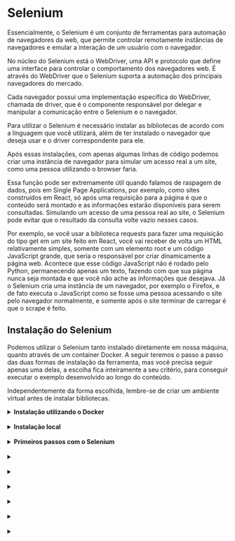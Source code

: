 # Selenium

Essencialmente, o Selenium é um conjunto de ferramentas para automação de navegadores da web, que permite controlar remotamente instâncias de navegadores e emular a interação de um usuário com o navegador.

No núcleo do Selenium está o WebDriver, uma API e protocolo que define uma interface para controlar o comportamento dos navegadores web. É através do WebDriver que o Selenium suporta a automação dos principais navegadores do mercado.

Cada navegador possui uma implementação específica do WebDriver, chamada de driver, que é o componente responsável por delegar e manipular a comunicação entre o Selenium e o navegador.

Para utilizar o Selenium é necessário instalar as bibliotecas de acordo com a linguagem que você utilizará, além de ter instalado o navegador que deseja usar e o driver correspondente para ele.

Após essas instalações, com apenas algumas linhas de código podemos criar uma instância de navegador para simular um acesso real a um site, como uma pessoa utilizando o browser faria.

Essa função pode ser extremamente útil quando falamos de raspagem de dados, pois em Single Page Applications, por exemplo, como sites construídos em React, só após uma requisição para a página é que o conteúdo será montado e as informações estarão disponíveis para serem consultadas. Simulando um acesso de uma pessoa real ao site, o Selenium pode evitar que o resultado da consulta volte vazio nesses casos.

Por exemplo, se você usar a biblioteca requests para fazer uma requisição do tipo get em um site feito em React, você vai receber de volta um HTML relativamente simples, somente com um elemento root e um código JavaScript grande, que seria o responsável por criar dinamicamente a página web. Acontece que esse código JavaScript não é rodado pelo Python, permanecendo apenas um texto, fazendo com que sua página nunca seja montada e que você não ache as informações que desejava. Já o Selenium cria uma instância de um navegador, por exemplo o Firefox, e de fato executa o JavaScript como se fosse uma pessoa acessando o site pelo navegador normalmente, e somente após o site terminar de carregar é que o scrape é feito.

## Instalação do Selenium

Podemos utilizar o Selenium tanto instalado diretamente em nossa máquina, quanto através de um container Docker. A seguir teremos o passo a passo das duas formas de instalação da ferramenta, mas você precisa seguir apenas uma delas, a escolha fica inteiramente a seu critério, para conseguir executar o exemplo desenvolvido ao longo do conteúdo.

Independentemente da forma escolhida, lembre-se de criar um ambiente virtual antes de instalar bibliotecas.

<details>
<summary><strong> Instalação utilizando o Docker </strong></summary>

Ao optar por essa instalação, é essencial ter o Docker instalado em seu computador. Para consultar como fazer a instalação você pode acessar este conteúdo.

A imagem que utilizaremos do Selenium é a selenium/standalone-firefox:

```bash
docker pull selenium/standalone-firefox:106.0
```

### Em computadores MacOS com o chip M1

A imagem Docker recomendada há pouco pode não funcionar corretamente em computadores MacOS com o chip M1. Se este for o caso da sua máquina, você pode utilizar a imagem seleniarm/standalone-firefox:

```bash
docker pull seleniarm/standalone-firefox:105.0
```

### Iniciando a imagem Docker

Para efetivamente começar a utilizar o Selenium, precisaremos inicializar a imagem Docker que baixamos anteriormente. Na documentação da imagem recomendada anteriormente às pessoas que utilizam Linux ou MacOS sem o novo processador M1, especificamente na seção Using your browser (no VNC client is needed), que permite a inspeção visual da atividade do container através do navegador, encontramos os comandos que utilizaremos a seguir.

Faremos uma única adaptação, que é acrescentar a flag --name para nomear o container e facilitar sua manipulação.

```bash
docker run -d -p 4444:4444 -p 7900:7900 --shm-size 2g --name firefox selenium/standalone-firefox:106.0
```

As flags utilizadas acima têm as seguintes finalidades:

* -d serve para rodar o container em segundo plano
* -p vincula uma porta do SO a outra porta dentro do container
* --shm-size aumenta o limite de quantidade de memória compartilhada com o container
* --name define qual vai ser o nome do container
* --platform (somente se utilizado) diz ao docker qual a plataforma deve ser usada

Pessoas que utilizam MacOS com o chip M1, podem consultar a documentação da imagem recomendada aqui. Neste caso, o comando a ser utilizado será levemente diferente do apresentado há pouco:

```bash
docker run -d --name firefox -p 4444:4444 -p 7900:7900 --shm-size 2g seleniarm/standalone-firefox:105.0
```

Acessando o navegador Firefox na porta 7900, poderemos conferir se o container está rodando corretamente. Conforme a documentação, será necessário apenas utilizar a senha secret para ter acesso ao container.

⚠️ Atenção: Caso aconteça de o container travar, basta que você o reinicie, com o comando:

```bash
docker restart firefox
```

</details>
</br>

<details>
<summary><strong> Instalação local </strong></summary>

Para fazer a instalação do Selenium diretamente em sua máquina, basta executar o comando a seguir em seu terminal:

```bash
pip3 install selenium
```

Neste exemplo, vamos utilizar a versão 4.6.0, que pode ser instalada com o seguinte comando:

```bash
pip3 install selenium==4.6.0
```

Como dito anteriormente, para utilizar a ferramenta é necessário também instalar o driver do browser que utilizaremos. Nesta parte da documentação você encontra os links para os drivers dos principais browsers. Para este exemplo utilizaremos o Mozilla Firefox (especificamente na versão 106.0), que já vem instalado na maioria das distribuições Linux, mas a utilização de outros navegadores, como o Chrome, é bem similar.

Após escolher o browser que será utilizado, clique em Downloads, e depois do redirecionamento para a página do github com as opções do geckodriver, clique na versão compatível com o sistema operacional instalado em seu computador.

⚠️ Caso vá utilizar o Chrome, o link de Download redirecionará para uma página com diversas versões do driver. Neste caso, clique na opção compatível com a versão do navegador que você tem instalada e em seguida escolha a versão compatível com seu sistema operacional. Para consultar a versão do Chrome, basta ir em seu navegador, nos três pontinhos na parte superior direita da barra de tarefas, clicar em ‘Ajuda’ (help) e em seguida em ‘Sobre o Google Chrome’ (About Google Chrome).

⚠️ Caso esteja fazendo o download via linha de comando, você pode utilizar o utilitário wget. Para baixar o geckodriver-v0.32.0 para o Firefox, o comando é wget https://github.com/mozilla/geckodriver/releases/download/v0.32.0/geckodriver-v0.32.0-linux64.tar.gz (observe que esta é a versão para Linux). Para extrair o driver você pode utilizar utilitário tar. Outras versões do geckodriver para outros sistemas operacionais podem ser encontradas aqui. ⚠️ Atenção: é essencial que tanto o driver quanto o navegador estejam no path.**

Nas distros Linux e no MacOS, o próximo passo é extrair o arquivo baixado e movê-lo para o diretório ‘/usr/bin’. Para isso, abra no terminal o diretório onde está o arquivo recém baixado e utilize o comando:

```bash
sudo mv geckodriver /usr/bin
```

Caso você esteja em um ambiente virtual, o diretório bin do ambiente é adicionado ao path automaticamente, então você pode mover o binário para lá:

```bash
mv geckodriver .venv/bin/
```

Além disso, você pode simplesmente copiar e colar ou até mesmo arrastar e soltar o arquivo geckodriver dentro do diretório /bin em seu ambiente virtual.
</details>
</br>

<details>
<summary><strong> Primeiros passos com o Selenium </strong></summary>

Vamos criar um arquivo para fazer nossos primeiros experimentos com o Selenium! 🚀

👀 De olho na dica: é importante evitar utilizar os nomes das bibliotecas e ferramentas para nomear os arquivos.

⚠️ Para que o código do exemplo funcione, lembre-se que é necessário ter o Firefox instalado no seu computador.

Agora vamos colocar a mão na massa! Crie o seguinte arquivo:

selenium_example.py

```bash
# importação do webdriver, que é o que possibilita a implementação para todos
# os principais navegadores da web
from selenium import webdriver

# criação de uma instância de navegador utilizando o Firefox
firefox = webdriver.Firefox()

# requisições para essa instância criada utilizando o método `get`
response = firefox.get("https://www.python.org/")
```

Caso você esteja utilizando o Selenium com Docker, seu código inicial será um pouco diferente, pois precisamos passar algumas opções e utilizar o método remote para vincular nosso arquivo de código ao container rodando na porta 7700. Portanto, seu código inicial ficará assim:

selenium_example.py

```bash
# importação do webdriver, que é o que possibilita a implementação para todos
# os principais navegadores da web
from time import sleep
from selenium import webdriver

# Para usar o chrome ao invés do firefox trocamos FirefoxOptions por ChromeOptions
# Todavia, caso esteja utilizando o docker, atente-se ao container sendo utilizado.
options = webdriver.FirefoxOptions()
options.add_argument('--ignore-certificate-errors')
options.add_argument('--ignore-ssl-errors=yes')
options.add_argument('--start-maximized')

firefox = webdriver.Remote(command_executor="http://localhost:4444/wd/hub", options=options)

# requisições para essa instância criada utilizando o método `get`
response = firefox.get("https://www.python.org/")

# espera 10 segundos
sleep(10)

# encerra o navegador, importante quando usamos containers
firefox.quit()
```

Daqui para frente, utilizaremos como base o código em que a instalação foi feita diretamente na máquina, por isso tenha atenção nas linhas que trazem as options e a que faz a definição de firefox, pois elas não poderão ser removidas no caso de você estar utilizando Docker. O restante do código pode seguir as instruções dos próximos passos normalmente.

Executando o código acima, você verá que uma janela do navegador abrirá automagicamente no site solicitado. Se você reparar, um ícone aparece na barra de endereço do navegador e se você passar o mouse por cima verá a mensagem “Browser is under remote control (reason: Marionette)”.

Caso você esteja utilizando o Selenium com Docker, todas as ações executadas serão vistas na janela do Firefox no endereço http://localhost:7900.

⚠️ A partir deste momento, o ideal é que é você abra os endpoints dos exemplos e inspecione as páginas para entender como a página está estruturada e compreender melhor porque estamos pegando cada informação daquela maneira. Além de ajudar no aprendizado, isso é importante porque estamos utilizando páginas reais da web, que estão recebendo manutenção e atualizações constantes. Isso significa que um campo utilizado no exemplo e que existe na página hoje, pode não existir mais no site daqui a um mês. Trabalhando com web scraping, essa atenção é essencial! 😉

Você pode instruir o navegador a realizar diversas operações através do código. Para dar um exemplo e evidenciar o potencial do Selenium, com apenas três linhas conseguimos fazer com que logo após abrir o navegador, algo seja digitado no campo de pesquisa e o selenium pressione enter para efetivar a busca:

```bash
# from selenium import webdriver
from selenium.webdriver.common.keys import Keys # Importa teclas comuns

# firefox = webdriver.Firefox()

response = firefox.get("https://www.google.com.br/")

# pesquisa na instância aberta do navegador pela primeira ocorrência
# do nome 'q'
search_input = firefox.find_element("name", "q")

# escreve selenium dentro do campo de pesquisa
search_input.send_keys("selenium")

# pressiona enter para realizar a busca
search_input.send_keys(Keys.ENTER)
```

Partindo para a parte que nos interessa, a de web scraping, vamos juntar os conhecimentos da última aula ao que já vimos hoje e pegar algumas informações dos livros de uma página dedicada para treinar scraping.

O Selenium tem vários métodos públicos, como o find_element que usamos anteriormente e o find_elements (no plural), utilizados para localizar o primeiro elemento correspondente ao resultado do filtro ou todos os elementos que se encaixarem na busca, respectivamente.

Também podemos utilizar o By para especificar um elemento CSS ou XPATH que será buscado, para isso é necessário importá-lo via:

```bash
from selenium.webdriver.common.by import By
```

Nesse caso, devemos passar dois parâmetros: o primeiro parâmetro define o que você irá buscar e o segundo o filtro da nossa pesquisa. Abaixo temos duas opções no que diz respeito ao que estamos buscando, uma delas utilizando o By e a outra no formato previamente utilizado (quando buscamos pelo campo de nome q no exemplo acima).

```bash
Com o By	            Sem o By
By.ID	                “id”
By.NAME	                “name”
By.XPATH	            “xpath”
By.LINK_TEXT	        “link text”
By.PARTIAL_LINK_TEXT	“partial link text”
By.TAG_NAME         	“tag name”
By.CLASS_NAME	        “class name”
By.CSS_SELECTOR	        “css selector”
```

Assim como quando utilizamos a lib requests, inspecionar a página que queremos raspar é imprescindível para entendermos a estrutura de como a página foi montada e quais elementos devemos selecionar para buscar as informações que queremos.

scrape_selenium.py

```bash
from selenium import webdriver

# Importa o By
from selenium.webdriver.common.by import By

firefox = webdriver.Firefox()

firefox.get("https://books.toscrape.com/")


# Define a função que fará o scrape da URL recebida
def scrape(url):
    firefox.get(url)

    # Itera entre os elementos com essa classe
    for book in firefox.find_elements(By.CLASS_NAME, "product_pod"):
        # Cria dict vazio para guardar os elementos capturados
        new_item = {}

        # Cria uma chave 'title' no dict que vai receber o resultado da busca
        # O título está em uma tag anchor que está dentro de uma tag 'H3'
        new_item["title"] = (
            book.find_element(By.TAG_NAME, "h3")
            .find_element(By.TAG_NAME, "a")
            .get_attribute("innerHTML")
        )

        # O preço do book está em um elemento da classe 'price_color'
        new_item["price"] = book.find_element(
            By.CLASS_NAME, "price_color"
        ).get_attribute("innerHTML")

        # O link está dentro de um atributo 'href'
        new_item["link"] = (
            book.find_element(By.CLASS_NAME, "image_container")
            .find_element(By.TAG_NAME, "a")
            .get_attribute("href")
        )

        print(new_item)


scrape("https://books.toscrape.com/")
```

Utilizamos bastante no código acima o método get_attribute. A razão disso é que com o Selenium, o elemento retornado depois da busca pelo atributo CSS será do tipo webdriver e não texto. É justamente para fazer essa conversão que utilizamos esse método especificando o atributo ‘innerHTML’ ou ‘href’, por exemplo.

Também utilizamos o método find_element encadeado para procurar um elemento dentro de outro elemento, como fizemos para pegar o link, por exemplo, que era um elemento âncora dentro de uma div.

Certo, mas até agora só pegamos informações dos livros da primeira página do site, como fazemos para pegar todos os livros, até a última página? 🤔

1. Primeiro precisamos organizar nosso código e determinar que o retorno da função scrape salve o resultado da raspagem em uma lista.
2. Em seguida, temos que criar uma nova lista para abrigar os dados de uma página;
3. Depois devemos acessar o botão para ir para a próxima página e lá refazer o processo de salvar todas as informações solicitadas, repetindo esse mecanismo até todas as páginas serem percorridas.

Vamos ver como fazer isso com Selenium?

```bash
# from selenium import webdriver

# from selenium.webdriver.common.by import By


# firefox = webdriver.Firefox()


# def scrape(url):
#     firefox.get(url)

    books = []

#     for book in firefox.find_elements(By.CLASS_NAME, "product_pod"):
#         new_item = {}

#         new_item["title"] = (
#             book.find_element(By.TAG_NAME, "h3")
#             .find_element(By.TAG_NAME, "a")
#             .get_attribute("innerHTML")
#         )

#         new_item["price"] = book.find_element(
#             By.CLASS_NAME, "price_color"
#         ).get_attribute("innerHTML")

#         new_item["link"] = (
#             book.find_element(By.CLASS_NAME, "image_container")
#             .find_element(By.TAG_NAME, "a")
#             .get_attribute("href")
#         )

        books.append(new_item)
    return books

firefox.get("https://books.toscrape.com/")

all_books = []
url2request = "https://books.toscrape.com/"

# Cria uma variável com o seletor que captura o link do botão de passar para
# a próxima página
next_page_link = (
    firefox.find_element(By.CLASS_NAME, "next")
    .get_attribute("innerHTML")
)

# Enquanto este botão de 'next' existir na página ele irá iterar
while next_page_link:

    # Usa o método extend para colocar todos os elementos de uma lista dentro
    # de outra
    all_books.extend(scrape(url2request))
    url2request = (
        firefox.find_element(By.CLASS_NAME, "next")
        .find_element(By.TAG_NAME, "a")
        .get_attribute("href")
    )

print(all_books)
```

Como há muitas páginas a serem percorridas, é normal que a execução deste código leve alguns minutos. 😉

Observando o navegador aberto com a execução do código, você verá que ele abriu na página solicitada e em seguida começou a percorrer as páginas do site, o que indica que tudo está correndo bem. Contudo, pouco antes de finalizar, já na última página, no terminal aparece uma exceção do Selenium chamada ‘NoSuchElementException’.

Pela mensagem fica mais fácil de entender o que deu errado. Ao entrar na última página, ele fez a raspagem de todas as informações pedidas, porém o passo seguinte foi impossível de executar já que precisava achar o botão ‘next’ para alterar o link na variável url2request. A forma mais simples de resolver este erro é importar a exceção do Selenium e tratá-la com um try, de forma que ao ocorrer esta situação o loop seja quebrado.

```bash
# from selenium import webdriver

# from selenium.webdriver.common.by import By

# from selenium.common.exceptions import NoSuchElementException

# firefox = webdriver.Firefox()


# def scrape(url):
#     firefox.get(url)

#     books = []

#     for book in firefox.find_elements(By.CLASS_NAME, "product_pod"):
#         new_item = {}

#         new_item["title"] = (
#             book.find_element(By.TAG_NAME, "h3")
#             .find_element(By.TAG_NAME, "a")
#             .get_attribute("innerHTML")
#         )

#         new_item["price"] = book.find_element(
#             By.CLASS_NAME, "price_color"
#         ).get_attribute("innerHTML")

#         new_item["link"] = (
#             book.find_element(By.CLASS_NAME, "image_container")
#             .find_element(By.TAG_NAME, "a")
#             .get_attribute("href")
#         )

#         books.append(new_item)
#     return books


# firefox.get("https://books.toscrape.com/")

# all_books = []
# url2request = "https://books.toscrape.com/"

# next_page_link = (
#     firefox.find_element(By.CLASS_NAME, "next")
#     .get_attribute("innerHTML")
# )

# while next_page_link:

#     all_books.extend(scrape(url2request))
    try:
        url2request = (
            firefox.find_element(By.CLASS_NAME, 'next')
            .find_element(By.TAG_NAME, 'a').get_attribute('href')
        )
    except NoSuchElementException:
        print("exception handled")
        break

# print(all_books)
```

Agora sim, após uma eternidade percorrer todas as páginas do site temos as informações que queremos de todos os 1000 livros lá existentes! 🥳

Antes de partirmos para a próxima ferramenta que veremos hoje, aqui vai uma última dica: é muito legal ver o navegador abrir e executar os comandos que definimos, porém quando não precisamos ou não queremos ver essa execução, podemos evitá-la utilizando as options. Basta importá-las do webdriver, adicionar um novo argumento com a opção que deseja e depois passá-la como parâmetro para a instância de navegador criada.

```bash
from selenium import webdriver
# Importa a classe 'Options' do browser
from selenium.webdriver.firefox.options import Options


firefox = webdriver.Firefox()

# Instancia um objeto da classe 'Options'
options = Options()
# Adiciona um argumento passando o parâmetro '--headless'
options.add_argument('--headless')

# Define que a instância do navegador deve usar as options definidas
firefox = webdriver.Firefox(options=options)

# firefox.get('https://books.toscrape.com/')

# ...
```

💡 Caso queira explorar outras possibilidades oferecidas pelas options, você pode consultar este link da documentação. Ele redireciona para as opções disponíveis para o Firefox, mas na mesma página você encontra menus para consultar sobre outros navegadores.
</details>
</br>

<details>
<summary><strong>  </strong></summary>


```bash
```

```bash
```

```bash
```

</details>
</br>

<details>
<summary><strong>  </strong></summary>


```bash
```

```bash
```

```bash
```

</details>
</br>

<details>
<summary><strong>  </strong></summary>


```bash
```

```bash
```

```bash
```

</details>
</br>

<details>
<summary><strong>  </strong></summary>


```bash
```

```bash
```

```bash
```

</details>
</br>

<details>
<summary><strong>  </strong></summary>


```bash
```

```bash
```

```bash
```

</details>
</br>

<details>
<summary><strong>  </strong></summary>


```bash
```

```bash
```

```bash
```

</details>
</br>